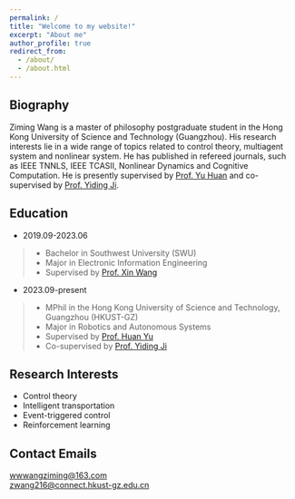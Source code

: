 ```yaml
---
permalink: /
title: "Welcome to my website!"
excerpt: "About me"
author_profile: true
redirect_from: 
  - /about/
  - /about.html
---
```



Biography
------
Ziming Wang is a master of philosophy postgraduate student in the Hong Kong University of Science and Technology (Guangzhou). His research interests lie in a wide range of topics related to control theory, multiagent system and nonlinear system. He has published in refereed journals, such as IEEE TNNLS, IEEE TCASII, Nonlinear Dynamics and Cognitive Computation. He is presently supervised by [Prof. Yu Huan](https://amslab.org/) and co-supervised by [Prof. Yiding Ji](https://facultyprofiles.hkust-gz.edu.cn/faculty-personal-page/JI-Yiding/jiyiding).

Education
------
- 2019.09-2023.06  
>- Bachelor in Southwest University (SWU)   
>- Major in Electronic Information Engineering
>- Supervised by [Prof. Xin Wang](http://ceie.swu.edu.cn/info/1114/4001.htm)
- 2023.09-present  
>- MPhil in the Hong Kong University of Science and Technology, Guangzhou (HKUST-GZ)
>- Major in Robotics and Autonomous Systems
>- Supervised by [Prof. Huan Yu](https://amslab.org/)
>- Co-supervised by [Prof. Yiding Ji](https://facultyprofiles.hkust-gz.edu.cn/faculty-personal-page/JI-Yiding/jiyiding)

Research Interests
------
- Control theory
- Intelligent transportation
- Event-triggered control
- Reinforcement learning

Contact Emails
------
wwwangziming@163.com  
zwang216@connect.hkust-gz.edu.cn
